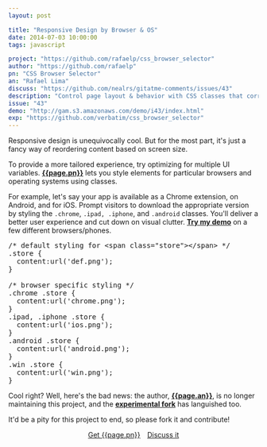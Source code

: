 ```yaml
---
layout: post

title: "Responsive Design by Browser & OS"
date: 2014-07-03 10:00:00
tags: javascript

project: "https://github.com/rafaelp/css_browser_selector"
author: "https://github.com/rafaelp"
pn: "CSS Browser Selector"
an: "Rafael Lima"
discuss: "https://github.com/nealrs/gitatme-comments/issues/43"
description: "Control page layout & behavior with CSS classes that correspond to browsers, platforms, and operating systems."
issue: "43"
demo: "http://gam.s3.amazonaws.com/demo/i43/index.html"
exp: "https://github.com/verbatim/css_browser_selector"
---
```

 
Responsive design is unequivocally cool. But for the most part, it's just a fancy way of reordering content based on screen size.

To provide a more tailored experience, try optimizing for multiple UI variables. <strong><a href="{{ page.project }}" target="_blank" title="{{ page.pn }} on GitHub">{{page.pn}}</a></strong> lets you style elements for particular browsers and operating systems using classes. 

For example, let's say your app is available as a Chrome extension, on Android, and for iOS. Prompt visitors to download the appropriate version by styling the `.chrome`, `.ipad, .iphone`, and `.android` classes. You'll deliver a better user experience and cut down on visual clutter. <strong><a href="{{ page.demo }}" target="_blank" title="{{ page.pn }} Demo">Try my demo</a></strong> on a few different browsers/phones.

<pre class="prettyprint lang-css">
/* default styling for &lt;span class="store"&gt;&lt;/span&gt; */
.store {
  content:url('def.png');
}

/* browser specific styling */
.chrome .store {
  content:url('chrome.png');
}
.ipad, .iphone .store {
  content:url('ios.png');
}
.android .store { 
  content:url('android.png');
}
.win .store { 
  content:url('win.png');
}
</pre>

Cool right? Well, here's the bad news: the author, <strong><a href="{{ page.author }}" target="_blank" title="{{ page.an }} on GitHub">{{page.an}}</a></strong>, is no longer maintaining this project, and the <strong><a href="{{page.exp}}" target="_blank" title="{{ page.pn }} Experimental fork on GitHub">experimental fork</a></strong> has languished too.

It'd be a pity for this project to end, so please fork it and contribute!

<center><a href="{{page.exp}}" class="btn btn-primary " title="Get {{page.pn}} on GitHub" target="_blank" style="margin-right:10px;">Get {{page.pn}}</a> <a href="{{ page.url }}#comments" class="btn btn-inverse" title="Discuss this issue of Git @ Me online">Discuss it</a></center>
